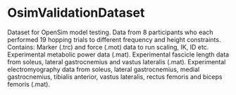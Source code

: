 # OsimValidationDataset
Dataset for OpenSim model testing. Data from 8 participants who each performed 19 hopping trials to different frequency and height constraints.
Contains:
Marker (.trc) and force (.mot) data to run scaling, IK, ID etc.
Experimental metabolic power data (.mat).
Experimental fascicle length data from soleus, lateral gastrocnemius and vastus lateralis (.mat).
Experimental electromyography data from soleus, lateral gastrocnemius, medial gastrocnemius, tibialis anterior, vastus lateralis, rectus femoris and biceps femoris (.mat).
